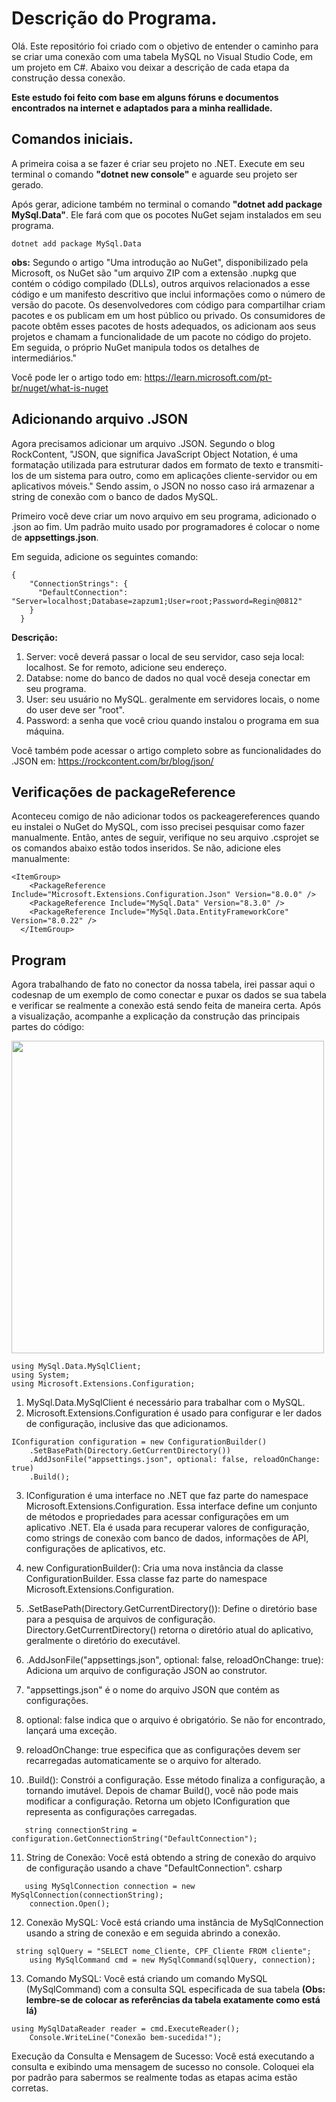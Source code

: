 # Descrição do Programa.

Olá. Este repositório foi criado com o objetivo de entender o caminho para se criar uma conexão com uma tabela MySQL no Visual Studio Code, em um projeto em C#. 
Abaixo vou deixar a descrição de cada etapa da construção dessa conexão. 

**Este estudo foi feito com base em alguns fóruns e documentos encontrados na internet e adaptados para a minha reallidade.**

## Comandos iniciais.

A primeira coisa a se fazer é criar seu projeto no .NET. Execute em seu terminal o comando **"dotnet new console"** e aguarde seu projeto ser gerado.

Após gerar, adicione também no terminal o comando **"dotnet add package MySql.Data"**. Ele fará com que os pocotes NuGet sejam instalados em seu programa.

```
dotnet add package MySql.Data
```


**obs:** Segundo o artigo "Uma introdução ao NuGet", disponibilizado pela Microsoft, os NuGet são "um arquivo ZIP com a extensão .nupkg que contém o código compilado (DLLs), outros arquivos relacionados a esse código e um manifesto descritivo que inclui informações como o número de versão do pacote. Os desenvolvedores com código para compartilhar criam pacotes e os publicam em um host público ou privado. Os consumidores de pacote obtêm esses pacotes de hosts adequados, os adicionam aos seus projetos e chamam a funcionalidade de um pacote no código do projeto. Em seguida, o próprio NuGet manipula todos os detalhes de intermediários."

Você pode ler o artigo todo em: <https://learn.microsoft.com/pt-br/nuget/what-is-nuget>


## Adicionando arquivo .JSON

Agora precisamos adicionar um arquivo .JSON. Segundo o blog RockContent, "JSON, que significa JavaScript Object Notation, é uma formatação utilizada para estruturar dados em formato de texto e transmiti-los de um sistema para outro, como em aplicações cliente-servidor ou em aplicativos móveis." Sendo assim, o JSON no nosso caso irá armazenar a string de conexão com o banco de dados MySQL. 

Primeiro você deve criar um novo arquivo em seu programa, adicionado o .json ao fim. Um padrão muito usado por programadores é colocar o nome de **appsettings.json**.

Em seguida, adicione os seguintes comando: 
```
{
    "ConnectionStrings": {
      "DefaultConnection": "Server=localhost;Database=zapzum1;User=root;Password=Regin@0812"
    }
  }
````

**Descrição:**
1. Server: você deverá passar o local de seu servidor, caso seja local: localhost. Se for remoto, adicione seu endereço.
2. Databse: nome do banco de dados no qual você deseja conectar em seu programa.
3. User: seu usuário no MySQL. geralmente em servidores locais, o nome do user deve ser "root".
4. Password: a senha que você criou quando instalou o programa em sua máquina.

Você também pode acessar o artigo completo sobre as funcionalidades do .JSON em: https://rockcontent.com/br/blog/json/


## Verificações de packageReference

Aconteceu comigo de não adicionar todos os packeagereferences quando eu instalei o NuGet do MySQL, com isso precisei pesquisar como fazer manualmente. Então, antes de seguir, verifique no seu arquivo .csprojet se os comandos abaixo estão todos inseridos. Se não, adicione eles manualmente: 
```
<ItemGroup>
    <PackageReference Include="Microsoft.Extensions.Configuration.Json" Version="8.0.0" />
    <PackageReference Include="MySql.Data" Version="8.3.0" />
    <PackageReference Include="MySql.Data.EntityFrameworkCore" Version="8.0.22" />
  </ItemGroup>
```


## Program

Agora trabalhando de fato no conector da nossa tabela, irei passar aqui o codesnap de um exemplo de como conectar e puxar os dados se sua tabela e verificar se realmente a conexão está sendo feita de maneira certa. Após a visualização, acompanhe a explicação da construção das principais partes do código:

<img src="https://github.com/luizawander/teste_MySQL/assets/154068580/8266ada5-cc27-4565-b6d8-cb0655793dae" width="500" height="500">


```
using MySql.Data.MySqlClient;
using System;
using Microsoft.Extensions.Configuration; 
```
1. MySql.Data.MySqlClient é necessário para trabalhar com o MySQL.
2. Microsoft.Extensions.Configuration é usado para configurar e ler dados de configuração, inclusive das que adicionamos.

```
IConfiguration configuration = new ConfigurationBuilder()
    .SetBasePath(Directory.GetCurrentDirectory())
    .AddJsonFile("appsettings.json", optional: false, reloadOnChange: true)
    .Build();
```
3. IConfiguration é uma interface no .NET que faz parte do namespace Microsoft.Extensions.Configuration. Essa interface define um conjunto de métodos e propriedades para acessar configurações em um aplicativo .NET. Ela é usada para recuperar valores de configuração, como strings de conexão com banco de dados, informações de API, configurações de aplicativos, etc.

4. new ConfigurationBuilder(): Cria uma nova instância da classe ConfigurationBuilder. Essa classe faz parte do namespace Microsoft.Extensions.Configuration.

5. .SetBasePath(Directory.GetCurrentDirectory()): Define o diretório base para a pesquisa de arquivos de configuração. Directory.GetCurrentDirectory() retorna o diretório atual do aplicativo, geralmente o diretório do executável.

6. .AddJsonFile("appsettings.json", optional: false, reloadOnChange: true): Adiciona um arquivo de configuração JSON ao construtor.

7. "appsettings.json" é o nome do arquivo JSON que contém as configurações.

8. optional: false indica que o arquivo é obrigatório. Se não for encontrado, lançará uma exceção.

9. reloadOnChange: true especifica que as configurações devem ser recarregadas automaticamente se o arquivo for alterado.

10. .Build(): Constrói a configuração. Esse método finaliza a configuração, a tornando imutável. Depois de chamar Build(), você não pode mais modificar a configuração. Retorna um objeto IConfiguration que representa as configurações carregadas.

```
   string connectionString = configuration.GetConnectionString("DefaultConnection");
```
11. String de Conexão: Você está obtendo a string de conexão do arquivo de configuração usando a chave "DefaultConnection".
csharp


```
   using MySqlConnection connection = new MySqlConnection(connectionString);
    connection.Open();
```
12. Conexão MySQL: Você está criando uma instância de MySqlConnection usando a string de conexão e em seguida abrindo a conexão.


```
 string sqlQuery = "SELECT nome_Cliente, CPF_Cliente FROM cliente";
    using MySqlCommand cmd = new MySqlCommand(sqlQuery, connection);
```
13. Comando MySQL: Você está criando um comando MySQL (MySqlCommand) com a consulta SQL especificada de sua tabela **(Obs: lembre-se de colocar as referências da tabela exatamente como está lá)**

```
using MySqlDataReader reader = cmd.ExecuteReader();
    Console.WriteLine("Conexão bem-sucedida!");
```
Execução da Consulta e Mensagem de Sucesso: Você está executando a consulta e exibindo uma mensagem de sucesso no console. Coloquei ela por padrão para sabermos se realmente todas as etapas acima estão corretas.
